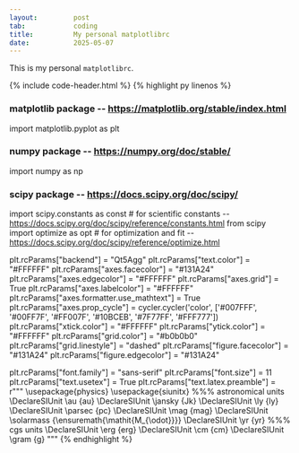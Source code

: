 ```yaml
---
layout:         post
tab:	        coding
title: 	        My personal matplotlibrc
date:           2025-05-07
---
```


This is my personal `matplotlibrc`.

{% include code-header.html %}
{% highlight py linenos %}
### matplotlib package -- https://matplotlib.org/stable/index.html ###
import matplotlib.pyplot as plt
### numpy package -- https://numpy.org/doc/stable/ ###
import numpy as np
### scipy package -- https://docs.scipy.org/doc/scipy/ ###
import scipy.constants as const                          #  for scientific constants -- https://docs.scipy.org/doc/scipy/reference/constants.html
from scipy import optimize as opt                        #  for optimization and fit -- https://docs.scipy.org/doc/scipy/reference/optimize.html

plt.rcParams["backend"] = "Qt5Agg"
plt.rcParams["text.color"] = "#FFFFFF"
plt.rcParams["axes.facecolor"] = "#131A24"
plt.rcParams["axes.edgecolor"] = "#FFFFFF"
plt.rcParams["axes.grid"] = True
plt.rcParams["axes.labelcolor"] = "#FFFFFF"
plt.rcParams["axes.formatter.use_mathtext"] = True
plt.rcParams["axes.prop_cycle"] = cycler.cycler('color', ['#007FFF', '#00FF7F', '#FF007F', '#10BCEB', '#7F77FF', '#FFF777'])
plt.rcParams["xtick.color"] = "#FFFFFF"
plt.rcParams["ytick.color"] = "#FFFFFF"
plt.rcParams["grid.color"] = "#b0b0b0"
plt.rcParams["grid.linestyle"] = "dashed"
plt.rcParams["figure.facecolor"] = "#131A24"
plt.rcParams["figure.edgecolor"] = "#131A24"

plt.rcParams["font.family"] = "sans-serif"
plt.rcParams["font.size"] = 11
plt.rcParams["text.usetex"] = True
plt.rcParams["text.latex.preamble"] = r"""
\usepackage{physics}
\usepackage{siunitx}
%%% astronomical units
\DeclareSIUnit \au {au}
\DeclareSIUnit \jansky {Jk}
\DeclareSIUnit \ly {ly}
\DeclareSIUnit \parsec {pc}
\DeclareSIUnit \mag {mag}
\DeclareSIUnit \solarmass {\ensuremath{\mathit{M_{\odot}}}}
\DeclareSIUnit \yr {yr}
%%% cgs units
\DeclareSIUnit \erg {erg}
\DeclareSIUnit \cm {cm}
\DeclareSIUnit \gram {g}
"""
{% endhighlight %}
